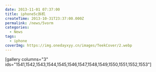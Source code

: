 ```yaml
---
date: 2013-11-01 07:37:00
title: iphone5c拆机
createTime: 2013-10-31T23:37:00.000Z
permalink: /news/5vorm
categories:
  - News
tags:
  - iphone
coverImg: https://img.onedayxyy.cn/images/TeekCover/2.webp
---
```


[gallery columns="3" ids="1541,1542,1543,1544,1545,1546,1547,1548,1549,1550,1551,1552,1553"]
